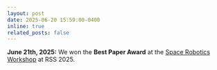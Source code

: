 ```yaml
---
layout: post
date: 2025-06-20 15:59:00-0400
inline: true
related_posts: false
---
```


**June 21th, 2025:** We won the **Best Paper Award** at the [Space Robotics Workshop](https://albee.github.io/space-robotics-rss/) at RSS 2025.